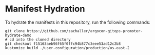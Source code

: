 # Manifest Hydration

To hydrate the manifests in this repository, run the following commands:

```shell
git clone https://github.com/zachaller/argocon-gitops-promoter-hydrate-demo
# cd into the cloned directory
git checkout f15163aeb96f65f0ffc94b877c3eee53ad12c2b8
kustomize build ./user-configuration/production/us-east-2
```

